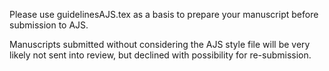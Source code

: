 Please use guidelinesAJS.tex as a basis to prepare your manuscript before submission to AJS. 

Manuscripts submitted without considering the AJS style file will be very likely not sent into review, but declined with possibility for re-submission.
